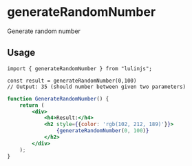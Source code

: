 # generateRandomNumber

Generate random number

## Usage

```tsx
import { generateRandomNumber } from "lulinjs";

const result = generateRandomNumber(0,100)
// Output: 35 (should number between given two parameters)
```

```jsx live
function GenerateRandomNumber() {
    return (
        <div>
            <h4>Result:</h4>
            <h2 style={{color: 'rgb(102, 212, 189)'}}>
                {generateRandomNumber(0, 100)}
            </h2>
        </div>
    );
}
```
